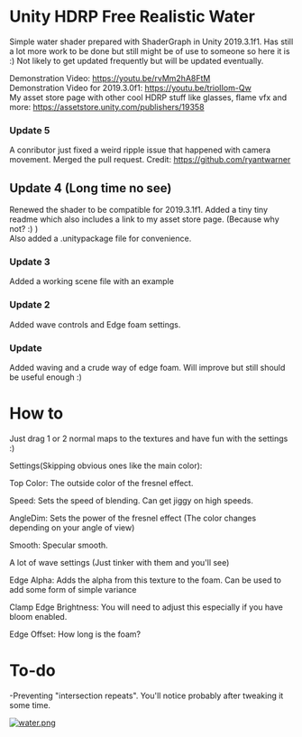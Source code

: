 # Unity HDRP Free Realistic Water
Simple water shader prepared with ShaderGraph in Unity 2019.3.1f1. Has still a lot more work to be done but still might be of use to someone so here it is :) Not likely to get updated frequently but will be updated eventually.

Demonstration Video: https://youtu.be/rvMm2hA8FtM  
Demonstration Video for 2019.3.0f1: https://youtu.be/trioIIom-Qw  
My asset store page with other cool HDRP stuff like glasses, flame vfx and more: https://assetstore.unity.com/publishers/19358

### Update 5
A conributor just fixed a weird ripple issue that happened with camera movement. Merged the pull request.
Credit: https://github.com/ryantwarner

## Update 4 (Long time no see)
Renewed the shader to be compatible for 2019.3.1f1. Added a tiny tiny readme which also includes a link to my asset store page. (Because why not? :) )  
Also added a .unitypackage file for convenience.

### Update 3
Added a working scene file with an example

### Update 2
Added wave controls and Edge foam settings.

### Update
Added waving and a crude way of edge foam. Will improve but still should be useful enough :)

# How to
Just drag 1 or 2 normal maps to the textures and have fun with the settings :)

Settings(Skipping obvious ones like the main color):

Top Color: The outside color of the fresnel effect.

Speed: Sets the speed of blending. Can get jiggy on high speeds.

AngleDim: Sets the power of the fresnel effect (The color changes depending on your angle of view)

Smooth: Specular smooth.

A lot of wave settings (Just tinker with them and you'll see)


Edge Alpha: Adds the alpha from this texture to the foam. Can be used to add some form of simple variance

Clamp Edge Brightness: You will need to adjust this especially if you have bloom enabled.

Edge Offset: How long is the foam?

# To-do

-Preventing "intersection repeats". You'll notice probably after tweaking it some time.

[![water.png](https://i.postimg.cc/kX1tZCkK/water.png)](https://postimg.cc/GHD28W3m)

